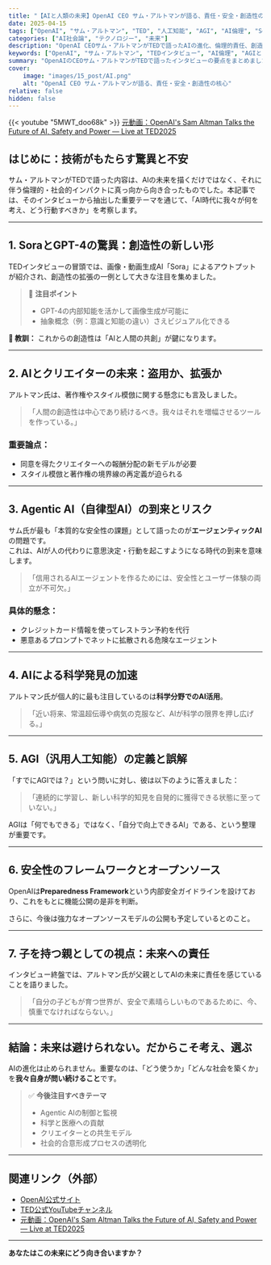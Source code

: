 ```yaml
---
title: "【AIと人類の未来】OpenAI CEO サム・アルトマンが語る、責任・安全・創造性の核心"
date: 2025-04-15
tags: ["OpenAI", "サム・アルトマン", "TED", "人工知能", "AGI", "AI倫理", "Sora", "Agentic AI"]
categories: ["AI社会論", "テクノロジー", "未来"]
description: "OpenAI CEOサム・アルトマンがTEDで語ったAIの進化、倫理的責任、創造性の未来、そして我々がどのように共存すべきかについて、全文書き起こしをもとに徹底解説。SoraやAGI、Agentic AIの話題までカバー。"
keywords: ["OpenAI", "サム・アルトマン", "TEDインタビュー", "AI倫理", "AGIとは", "Sora", "Agentic AI", "AIの未来", "AIと安全性", "クリエイターと著作権"]
summary: "OpenAIのCEOサム・アルトマンがTEDで語ったインタビューの要点をまとめました。AIがもたらす未来と危機、創造性の拡張、そして我々が問うべき倫理と責任について網羅的に解説します。"
cover:
    image: "images/15_post/AI.png"
    alt: "OpenAI CEO サム・アルトマンが語る、責任・安全・創造性の核心"
relative: false
hidden: false
---
```


{{< youtube "5MWT_doo68k" >}}
[元動画：OpenAI's Sam Altman Talks the Future of AI, Safety and Power — Live at TED2025](https://www.youtube.com/watch?v=5MWT_doo68k)


## はじめに：技術がもたらす驚異と不安

サム・アルトマンがTEDで語った内容は、AIの未来を描くだけではなく、それに伴う倫理的・社会的インパクトに真っ向から向き合ったものでした。本記事では、そのインタビューから抽出した重要テーマを通じて、「AI時代に我々が何を考え、どう行動すべきか」を考察します。

---

## 1. SoraとGPT-4の驚異：創造性の新しい形

TEDインタビューの冒頭では、画像・動画生成AI「Sora」によるアウトプットが紹介され、創造性の拡張の一例として大きな注目を集めました。

> 📌 **注目ポイント**  
> - GPT-4の内部知能を活かして画像生成が可能に  
> - 抽象概念（例：意識と知能の違い）さえビジュアル化できる  

**🧠 教訓：** これからの創造性は「AIと人間の共創」が鍵になります。

---

## 2. AIとクリエイターの未来：盗用か、拡張か

アルトマン氏は、著作権やスタイル模倣に関する懸念にも言及しました。

> 「人間の創造性は中心であり続けるべき。我々はそれを増幅させるツールを作っている。」

### 重要論点：
- 同意を得たクリエイターへの報酬分配の新モデルが必要
- スタイル模倣と著作権の境界線の再定義が迫られる

---

## 3. Agentic AI（自律型AI）の到来とリスク

サム氏が最も「本質的な安全性の課題」として語ったのが**エージェンティックAI**の問題です。  
これは、AIが人の代わりに意思決定・行動を起こすようになる時代の到来を意味します。

> 「信用されるAIエージェントを作るためには、安全性とユーザー体験の両立が不可欠。」

### 具体的懸念：
- クレジットカード情報を使ってレストラン予約を代行
- 悪意あるプロンプトでネットに拡散される危険なエージェント

---

## 4. AIによる科学発見の加速

アルトマン氏が個人的に最も注目しているのは**科学分野でのAI活用**。

> 「近い将来、常温超伝導や病気の克服など、AIが科学の限界を押し広げる。」

---

## 5. AGI（汎用人工知能）の定義と誤解

「すでにAGIでは？」という問いに対し、彼は以下のように答えました：

> 「連続的に学習し、新しい科学的知見を自発的に獲得できる状態に至っていない。」

AGIは「何でもできる」ではなく、「自分で向上できるAI」である、という整理が重要です。

---

## 6. 安全性のフレームワークとオープンソース

OpenAIは**Preparedness Framework**という内部安全ガイドラインを設けており、これをもとに機能公開の是非を判断。

さらに、今後は強力なオープンソースモデルの公開も予定しているとのこと。

---

## 7. 子を持つ親としての視点：未来への責任

インタビュー終盤では、アルトマン氏が父親としてAIの未来に責任を感じていることを語りました。

> 「自分の子どもが育つ世界が、安全で素晴らしいものであるために、今、慎重でなければならない。」

---

## 結論：未来は避けられない。だからこそ考え、選ぶ

AIの進化は止められません。重要なのは、「どう使うか」「どんな社会を築くか」を**我々自身が問い続けること**です。

> ✅ **今後注目すべきテーマ**
> - Agentic AIの制御と監視  
> - 科学と医療への貢献  
> - クリエイターとの共生モデル  
> - 社会的合意形成プロセスの透明化

---

## 関連リンク（外部）
- [OpenAI公式サイト](https://openai.com/)
- [TED公式YouTubeチャンネル](https://www.youtube.com/user/TEDtalksDirector)
- [元動画：OpenAI's Sam Altman Talks the Future of AI, Safety and Power — Live at TED2025](https://www.youtube.com/watch?v=5MWT_doo68k)

---

**あなたはこの未来にどう向き合いますか？**  


